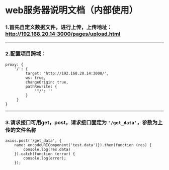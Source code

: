 # web服务器说明文档（内部使用）
### 1.首先自定义数据文件，进行上传，上传地址：http://192.168.20.14:3000/pages/upload.html
***
### 2.配置项目跨域：
```
proxy: {
    '/': {
         target: 'http://192.168.20.14:3000/',
         ws: true,
         changeOrigin: true,
         pathRewrite: {
             '^/': ''
         }
     }
}
```
***
### 3.请求接口可用get，post，请求接口固定为 `'/get_data'`，参数为上传的文件名称
```
axios.post('/get_data', { 
    name: encodeURIComponent('test.data')}).then(function (res) {
        console.log(res.data)
    }).catch(function (error) {
        console.log(error);
    });
```
